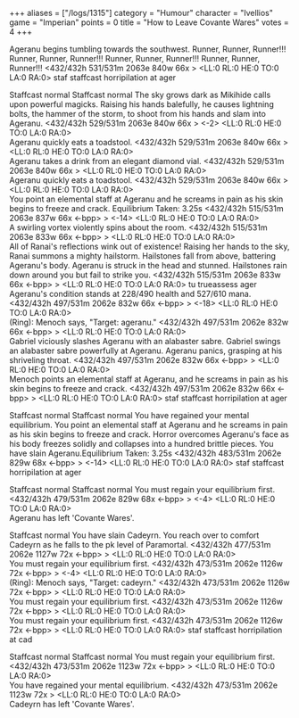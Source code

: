 +++
aliases = ["/logs/1315"]
category = "Humour"
character = "Ivellios"
game = "Imperian"
points = 0
title = "How to Leave Covante Wares"
votes = 4
+++

Ageranu begins tumbling towards the southwest.
Runner, Runner, Runner!!!
Runner, Runner, Runner!!!
Runner, Runner, Runner!!!
Runner, Runner, Runner!!!
<432/432h 531/531m 2063e 840w 66x <ebpp> <bd>> <LL:0 RL:0 HE:0 TO:0 LA:0 RA:0>  staf
staffcast horripilation at ager

 Staffcast normal
 Staffcast normal
The sky grows dark as Mikihide calls upon powerful magicks. Raising his hands 
balefully, he causes lightning bolts, the hammer of the storm, to shoot from 
his hands and slam into Ageranu.
<432/432h 529/531m 2063e 840w 66x <ebpp> <bd>> <-2> <LL:0 RL:0 HE:0 TO:0 LA:0 RA:0>  
Ageranu quickly eats a toadstool.
<432/432h 529/531m 2063e 840w 66x <ebpp> <bd>> <LL:0 RL:0 HE:0 TO:0 LA:0 RA:0>  
Ageranu takes a drink from an elegant diamond vial.
<432/432h 529/531m 2063e 840w 66x <ebpp> <bd>> <LL:0 RL:0 HE:0 TO:0 LA:0 RA:0>  
Ageranu quickly eats a toadstool.
<432/432h 529/531m 2063e 840w 66x <ebpp> <bd>> <LL:0 RL:0 HE:0 TO:0 LA:0 RA:0>  
You point an elemental staff at Ageranu and he screams in pain as his skin 
begins to freeze and crack.
Equilibrium Taken: 3.25s
<432/432h 515/531m 2063e 837w 66x <-bpp> <bd>> <-14> <LL:0 RL:0 HE:0 TO:0 LA:0 RA:0>  
A swirling vortex violently spins about the room.
<432/432h 515/531m 2063e 833w 66x <-bpp> <bd>> <LL:0 RL:0 HE:0 TO:0 LA:0 RA:0>  
All of Ranai's reflections wink out of existence!
Raising her hands to the sky, Ranai summons a mighty hailstorm.
Hailstones fall from above, battering Ageranu's body.
Ageranu is struck in the head and stunned.
Hailstones rain down around you but fail to strike you.
<432/432h 515/531m 2063e 833w 66x <-bpp> <bd>> <LL:0 RL:0 HE:0 TO:0 LA:0 RA:0>  tu
trueassess ager
Ageranu's condition stands at 228/490 health and 527/610 mana.
<432/432h 497/531m 2062e 832w 66x <-bpp> <bd>> <-18> <LL:0 RL:0 HE:0 TO:0 LA:0 RA:0>  
(Ring): Menoch says, "Target: ageranu."
<432/432h 497/531m 2062e 832w 66x <-bpp> <bd>> <LL:0 RL:0 HE:0 TO:0 LA:0 RA:0>  
Gabriel viciously slashes Ageranu with an alabaster sabre.
Gabriel swings an alabaster sabre powerfully at Ageranu.
Ageranu panics, grasping at his shriveling throat.
<432/432h 497/531m 2062e 832w 66x <-bpp> <bd>> <LL:0 RL:0 HE:0 TO:0 LA:0 RA:0>  
Menoch points an elemental staff at Ageranu, and he screams in pain as his skin
begins to freeze and crack.
<432/432h 497/531m 2062e 832w 66x <-bpp> <bd>> <LL:0 RL:0 HE:0 TO:0 LA:0 RA:0>  staf
staffcast horripilation at ager

 Staffcast normal
 Staffcast normal
You have regained your mental equilibrium.
You point an elemental staff at Ageranu and he screams in pain as his skin 
begins to freeze and crack.
Horror overcomes Ageranu's face as his body freezes solidly and collapses into 
a hundred brittle pieces.
You have slain Ageranu.Equilibrium Taken: 3.25s
<432/432h 483/531m 2062e 829w 68x <-bpp> <bd>> <-14> <LL:0 RL:0 HE:0 TO:0 LA:0 RA:0>  staf
staffcast horripilation at ager

 Staffcast normal
 Staffcast normal
You must regain your equilibrium first.
<432/432h 479/531m 2062e 829w 68x <-bpp> <bd>> <-4> <LL:0 RL:0 HE:0 TO:0 LA:0 RA:0>  
Ageranu has left 'Covante Wares'.

 Staffcast normal
You have slain Cadeyrn.
You reach over to comfort Cadeyrn as he falls to the pk level of Paramortal.
<432/432h 477/531m 2062e 1127w 72x <-bpp> <bd>> <LL:0 RL:0 HE:0 TO:0 LA:0 RA:0>  
You must regain your equilibrium first.
<432/432h 473/531m 2062e 1126w 72x <-bpp> <bd>> <-4> <LL:0 RL:0 HE:0 TO:0 LA:0 RA:0>  
(Ring): Menoch says, "Target: cadeyrn."
<432/432h 473/531m 2062e 1126w 72x <-bpp> <bd>> <LL:0 RL:0 HE:0 TO:0 LA:0 RA:0>  
You must regain your equilibrium first.
<432/432h 473/531m 2062e 1126w 72x <-bpp> <bd>> <LL:0 RL:0 HE:0 TO:0 LA:0 RA:0>  
You must regain your equilibrium first.
<432/432h 473/531m 2062e 1126w 72x <-bpp> <bd>> <LL:0 RL:0 HE:0 TO:0 LA:0 RA:0>  staf
staffcast horripilation at cad

 Staffcast normal
 Staffcast normal
You must regain your equilibrium first.
<432/432h 473/531m 2062e 1123w 72x <-bpp> <bd>> <LL:0 RL:0 HE:0 TO:0 LA:0 RA:0>  
You have regained your mental equilibrium.
<432/432h 473/531m 2062e 1123w 72x <ebpp> <bd>> <LL:0 RL:0 HE:0 TO:0 LA:0 RA:0>  
Cadeyrn has left 'Covante Wares'.